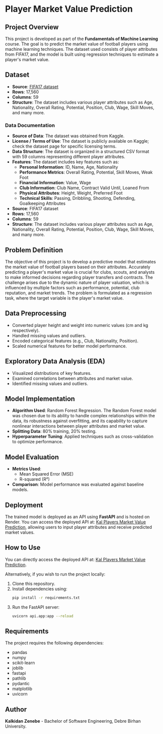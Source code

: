 # Player Market Value Prediction

## Project Overview

This project is developed as part of the **Fundamentals of Machine Learning** course. The goal is to predict the market value of football players using machine learning techniques. The dataset used consists of player attributes from FIFA17, and the model is built using regression techniques to estimate a player's market value.

## Dataset

- **Source**: [FIFA17 dataset](https://www.kaggle.com/datasets/bryanb/fifa-player-stats-database)
- **Rows**: 17,560
- **Columns**: 59
- **Structure**: The dataset includes various player attributes such as Age, Nationality, Overall Rating, Potential, Position, Club, Wage, Skill Moves, and many more.

### Data Documentation

- **Source of Data**: The dataset was obtained from Kaggle.
- **License / Terms of Use**: The dataset is publicly available on Kaggle; check the dataset page for specific licensing terms.
- **Data Structure**: The dataset is organized in a structured CSV format with 59 columns representing different player attributes.
- **Features**: The dataset includes key features such as:
  - **Personal Information**: ID, Name, Age, Nationality
  - **Performance Metrics**: Overall Rating, Potential, Skill Moves, Weak Foot
  - **Financial Information**: Value, Wage
  - **Club Information**: Club Name, Contract Valid Until, Loaned From
  - **Physical Attributes**: Height, Weight, Preferred Foot
  - **Technical Skills**: Passing, Dribbling, Shooting, Defending, Goalkeeping Attributes
- **Source**: FIFA17 dataset
- **Rows**: 17,560
- **Columns**: 59
- **Structure**: The dataset includes various player attributes such as Age, Nationality, Overall Rating, Potential, Position, Club, Wage, Skill Moves, and many more.

## Problem Definition

The objective of this project is to develop a predictive model that estimates the market value of football players based on their attributes. Accurately predicting a player's market value is crucial for clubs, scouts, and analysts to make informed decisions regarding player transfers and contracts. The challenge arises due to the dynamic nature of player valuation, which is influenced by multiple factors such as performance, potential, club reputation, and market trends. The problem is formulated as a regression task, where the target variable is the player's market value.

## Data Preprocessing

- Converted player height and weight into numeric values (cm and kg respectively).
- Handled missing values and outliers.
- Encoded categorical features (e.g., Club, Nationality, Position).
- Scaled numerical features for better model performance.

## Exploratory Data Analysis (EDA)

- Visualized distributions of key features.
- Examined correlations between attributes and market value.
- Identified missing values and outliers.

## Model Implementation

- **Algorithm Used**: Random Forest Regression. The Random Forest model was chosen due to its ability to handle complex relationships within the data, its robustness against overfitting, and its capability to capture nonlinear interactions between player attributes and market value.
- **Splitting Data**: 80% training, 20% testing.
- **Hyperparameter Tuning**: Applied techniques such as cross-validation to optimize performance.

## Model Evaluation

- **Metrics Used**:
  - Mean Squared Error (MSE)
  - R-squared (R²)
- **Comparison**: Model performance was evaluated against baseline models.

## Deployment

The trained model is deployed as an API using **FastAPI** and is hosted on Render. You can access the deployed API at: [Kal Players Market Value Prediction](https://kal-players-market-value-prediction.onrender.com/), allowing users to input player attributes and receive predicted market values.

## How to Use

You can directly access the deployed API at: [Kal Players Market Value Prediction](https://kal-players-market-value-prediction.onrender.com/).

Alternatively, if you wish to run the project locally:

1. Clone this repository.
2. Install dependencies using:
   ```bash
   pip install -r requirements.txt
   ```
3. Run the FastAPI server:
   ```bash
   uvicorn api.app:app --reload
   ```

## Requirements
The project requires the following dependencies:
- pandas
- numpy
- scikit-learn
- joblib
- fastapi
- pathlib
- pydantic
- matplotlib
- uvicorn


## Author

**Kalkidan Zenebe** - Bachelor of Software Engineering, Debre Birhan University.

